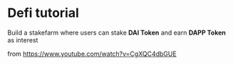 # Defi tutorial

Build a stakefarm where users can stake **DAI Token** and earn **DAPP Token** as interest

from https://www.youtube.com/watch?v=CgXQC4dbGUE
